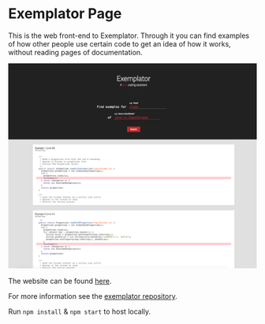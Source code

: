 # Exemplator Page


This is the web front-end to Exemplator. Through it you can find examples of how other people use certain code to get an idea of how it works, without reading pages of documentation.

![](https://raw.githubusercontent.com/exemplator/exemplator-page/readme/images/exemplator-website.png)

The website can be found [here](https://exemplator.xyz).

For more information see the [exemplator repository](https://github.com/exemplator/exemplator).

Run ```npm install``` & ```npm start``` to host locally.
